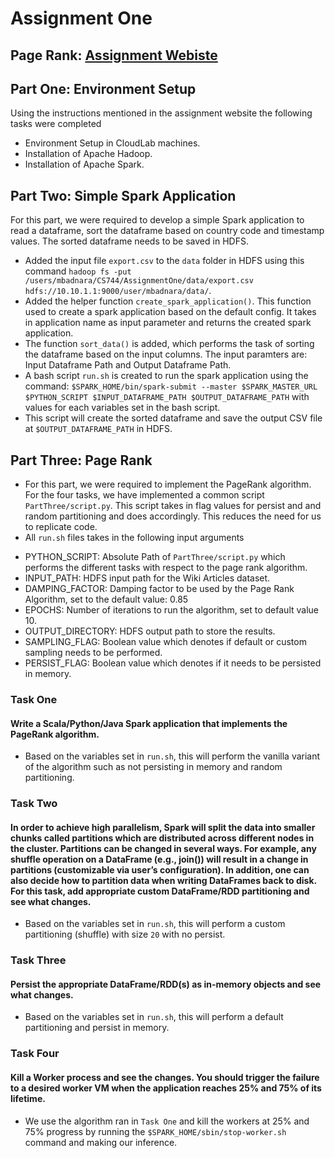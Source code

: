 # Assignment One

## Page Rank: [Assignment Webiste](https://pages.cs.wisc.edu/~shivaram/cs744-sp24/assignment1.html)

## Part One: Environment Setup

Using the instructions mentioned in the assignment website the following tasks were completed

* Environment Setup in CloudLab machines.
* Installation of Apache Hadoop.
* Installation of Apache Spark.

## Part Two: Simple Spark Application

For this part, we were required to develop a simple Spark application to read a dataframe, sort the dataframe based on country code and timestamp values. The sorted dataframe needs to be saved in HDFS.
 
* Added the input file `export.csv` to the `data` folder in HDFS using this command `hadoop fs -put /users/mbadnara/CS744/AssignmentOne/data/export.csv hdfs://10.10.1.1:9000/user/mbadnara/data/`.
* Added the helper function `create_spark_application()`. This function used to create a spark application based on the default config. It takes in application name as input parameter and returns the created spark application.
* The function `sort_data()` is added, which performs the task of sorting the dataframe based on the input columns. The input paramters are: Input Dataframe Path and Output Dataframe Path.
* A bash script `run.sh` is created to run the spark application using the command: `$SPARK_HOME/bin/spark-submit --master $SPARK_MASTER_URL $PYTHON_SCRIPT $INPUT_DATAFRAME_PATH $OUTPUT_DATAFRAME_PATH` with values for each variables set in the bash script.
* This script will create the sorted dataframe and save the output CSV file at `$OUTPUT_DATAFRAME_PATH` in HDFS.

## Part Three: Page Rank

* For this part, we were required to implement the PageRank algorithm. For the four tasks, we have implemented a common script `PartThree/script.py`. This script takes in flag values for persist and and random partitioning and does accordingly. This reduces the need for us to replicate code.
* All `run.sh` files takes in the following input arguments
- PYTHON_SCRIPT: Absolute Path of `PartThree/script.py` which performs the different tasks with respect to the page rank algorithm.
- INPUT_PATH: HDFS input path for the Wiki Articles dataset. 
- DAMPING_FACTOR: Damping factor to be used by the Page Rank Algorithm, set to the default value: 0.85
- EPOCHS: Number of iterations to run the algorithm, set to default value 10.
- OUTPUT_DIRECTORY: HDFS output path to store the results. 
- SAMPLING_FLAG: Boolean value which denotes if default or custom sampling needs to be performed.
- PERSIST_FLAG: Boolean value which denotes if it needs to be persisted in memory.

### Task One

#### Write a Scala/Python/Java Spark application that implements the PageRank algorithm.

* Based on the variables set in `run.sh`, this will perform the vanilla variant of the algorithm such as not persisting in memory and random partitioning.

### Task Two

#### In order to achieve high parallelism, Spark will split the data into smaller chunks called partitions which are distributed across different nodes in the cluster. Partitions can be changed in several ways. For example, any shuffle operation on a DataFrame (e.g., join()) will result in a change in partitions (customizable via user’s configuration). In addition, one can also decide how to partition data when writing DataFrames back to disk. For this task, add appropriate custom DataFrame/RDD partitioning and see what changes.

* Based on the variables set in `run.sh`, this will perform a custom partitioning (shuffle) with size `20` with no persist.

### Task Three

#### Persist the appropriate DataFrame/RDD(s) as in-memory objects and see what changes.

* Based on the variables set in `run.sh`, this will perform a default partitioning and persist in memory.

### Task Four

#### Kill a Worker process and see the changes. You should trigger the failure to a desired worker VM when the application reaches 25% and 75% of its lifetime.

* We use the algorithm ran in `Task One` and kill the workers at 25% and 75% progress by running the `$SPARK_HOME/sbin/stop-worker.sh` command and making our inference.